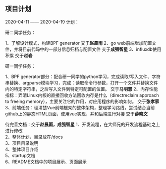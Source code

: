 ## 项目计划

2020-04-11 ——  2020-04-19  计划：

研二同学任务：

1、了解设计模式，构建BPF generator  交于**赵晨雨**
2、go web前端增加配置文件，并将目前代码中的一部分信息归档与配置文件  交于**成强智星**
3、influxdb使用积累  交于**赵岩**



研一同学任务：

1、BPF generator部分：配合研一同学的python学习，完成读取/写入文件、字符串替换、argparse模块学习，完成：读取命令行参数，打开一个文件并替换文件内的特定字符串，之后写入文件到特定可配置的位置。  交于**马明慧**
2、内存性能指标：弄清Linux内核的直接回收方法回收内存是什么（directreclaim approach to freeing memory），主要关注它的作用，对应用程序的影响如何。   交于**张孝家**
3、前端任务：理清楚Vue前端框架的整体架构，整理学习路线，尝试结合当前github上的静态HTML页面，使用vue实现，并和后端进行对接   交于**薛晓文**



待完善文档：交于**赵晨雨，成强智星**
1、开发流程，在大师兄的开发流程基础之上进行修改   
2、整体计划，目录放在/docs   
3、项目目录说明     
4、整体项目介绍     
5、startup文档     
6、README文档中的项目展示、页面展示     
